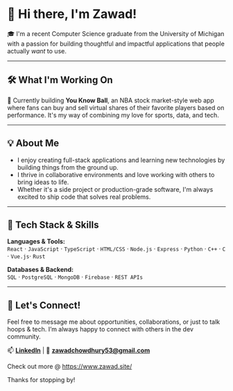 # 👋 Hi there, I'm Zawad!

🎓 I'm a recent Computer Science graduate from the University of Michigan with a passion for building thoughtful and impactful applications that people actually *want* to use.

---

## 🛠️ What I'm Working On

🏀 Currently building **You Know Ball**, an NBA stock market-style web app where fans can buy and sell virtual shares of their favorite players based on performance. It's my way of combining my love for sports, data, and tech.

---

## 💡 About Me

- I enjoy creating full-stack applications and learning new technologies by building things from the ground up.
- I thrive in collaborative environments and love working with others to bring ideas to life.
- Whether it's a side project or production-grade software, I'm always excited to ship code that solves real problems.

---

## 🧰 Tech Stack & Skills

**Languages & Tools:**  
`React` · `JavaScript` · `TypeScript` · `HTML/CSS` · `Node.js` · `Express` · `Python` · `C++` · `C` · `Vue.js`· `Rust`

**Databases & Backend:**  
`SQL` · `PostgreSQL` · `MongoDB` · `Firebase` · `REST APIs`

---

## 🤝 Let's Connect!

Feel free to message me about opportunities, collaborations, or just to talk hoops & tech. I’m always happy to connect with others in the dev community.

📫 **[LinkedIn]((https://www.linkedin.com/in/zawad-chowdhury-b9a706222/))** | 📧 **zawadchowdhury53@gmail.com**

Check out more @ https://www.zawad.site/

Thanks for stopping by!
